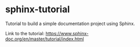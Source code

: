 # sphinx-tutorial
Tutorial to build a simple documentation project using Sphinx.

Link to the tutorial:
https://www.sphinx-doc.org/en/master/tutorial/index.html
